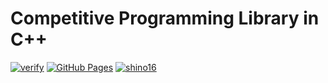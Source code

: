# Competitive Programming Library in C++

[![verify](https://github.com/shino16/cpp-library/actions/workflows/verify.yml/badge.svg)](https://github.com/shino16/cpp-library/actions/workflows/verify.yml) [![GitHub Pages](https://img.shields.io/static/v1?label=GitHub+Pages&message=+&color=brightgreen&logo=github)](https://shino16.github.io/cpp-library/) [![shino16](https://img.shields.io/endpoint?url=https%3A%2F%2Fatcoder-badges.now.sh%2Fapi%2Fatcoder%2Fjson%2Fshino16)](https://atcoder.jp/users/shino16)
